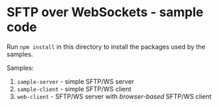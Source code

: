 # SFTP over WebSockets - sample code

Run `npm install` in this directory to install the packages used by the samples.

Samples:

1. `sample-server` - simple SFTP/WS server
2. `sample-client` - simple SFTP/WS client
3. `web-client` - SFTP/WS server with *browser-based* SFTP/WS client
